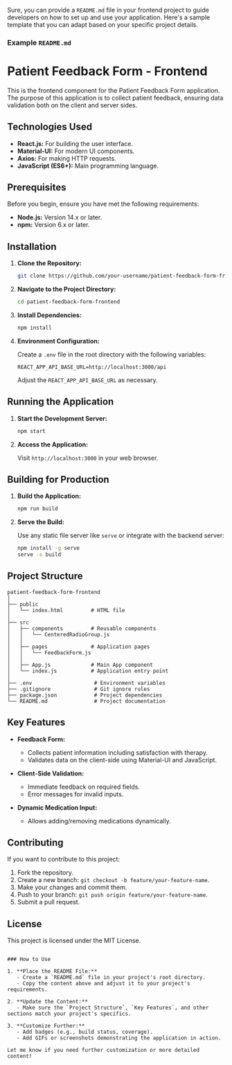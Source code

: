 Sure, you can provide a `README.md` file in your frontend project to guide developers on how to set up and use your application. Here's a sample template that you can adapt based on your specific project details.

### Example `README.md`


# Patient Feedback Form - Frontend

This is the frontend component for the Patient Feedback Form application. The purpose of this application is to collect patient feedback, ensuring data validation both on the client and server sides.

## Technologies Used

- **React.js:** For building the user interface.
- **Material-UI:** For modern UI components.
- **Axios:** For making HTTP requests.
- **JavaScript (ES6+):** Main programming language.

## Prerequisites

Before you begin, ensure you have met the following requirements:

- **Node.js:** Version 14.x or later.
- **npm:** Version 6.x or later.

## Installation

1. **Clone the Repository:**

   ```bash
   git clone https://github.com/your-username/patient-feedback-form-frontend.git
   ```

2. **Navigate to the Project Directory:**

   ```bash
   cd patient-feedback-form-frontend
   ```

3. **Install Dependencies:**

   ```bash
   npm install
   ```

4. **Environment Configuration:**

   Create a `.env` file in the root directory with the following variables:

   ```plaintext
   REACT_APP_API_BASE_URL=http://localhost:3000/api
   ```

   Adjust the `REACT_APP_API_BASE_URL` as necessary.

## Running the Application

1. **Start the Development Server:**

   ```bash
   npm start
   ```

2. **Access the Application:**

   Visit `http://localhost:3000` in your web browser.

## Building for Production

1. **Build the Application:**

   ```bash
   npm run build
   ```

2. **Serve the Build:**

   Use any static file server like `serve` or integrate with the backend server:

   ```bash
   npm install -g serve
   serve -s build
   ```

## Project Structure

```
patient-feedback-form-frontend
│
├── public
│   └── index.html         # HTML file
│
├── src
│   ├── components         # Reusable components
│   │   └── CenteredRadioGroup.js
│   │
│   ├── pages              # Application pages
│   │   └── FeedbackForm.js
│   │
│   ├── App.js             # Main App component
│   └── index.js           # Application entry point
│
├── .env                    # Environment variables
├── .gitignore              # Git ignore rules
├── package.json            # Project dependencies
└── README.md               # Project documentation
```

## Key Features

- **Feedback Form:**
  - Collects patient information including satisfaction with therapy.
  - Validates data on the client-side using Material-UI and JavaScript.

- **Client-Side Validation:**
  - Immediate feedback on required fields.
  - Error messages for invalid inputs.

- **Dynamic Medication Input:**
  - Allows adding/removing medications dynamically.

## Contributing

If you want to contribute to this project:

1. Fork the repository.
2. Create a new branch: `git checkout -b feature/your-feature-name`.
3. Make your changes and commit them.
4. Push to your branch: `git push origin feature/your-feature-name`.
5. Submit a pull request.

## License

This project is licensed under the MIT License.

```

### How to Use

1. **Place the README File:**
   - Create a `README.md` file in your project's root directory.
   - Copy the content above and adjust it to your project's requirements.

2. **Update the Content:**
   - Make sure the `Project Structure`, `Key Features`, and other sections match your project's specifics.

3. **Customize Further:**
   - Add badges (e.g., build status, coverage).
   - Add GIFs or screenshots demonstrating the application in action.

Let me know if you need further customization or more detailed content!
